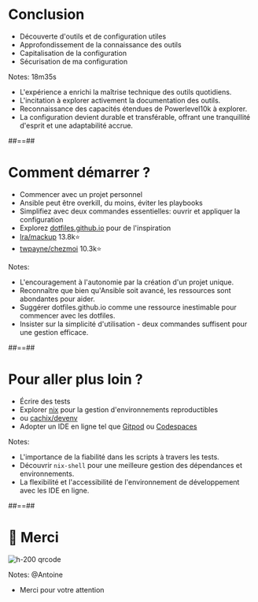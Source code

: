 <!-- .slide: -->
# Conclusion

- Découverte d'outils et de configuration utiles
- Approfondissement de la connaissance des outils
- Capitalisation de la configuration
- Sécurisation de ma configuration
<!-- .element: class="list-fragment" -->

Notes:
18m35s
* L'expérience a enrichi la maîtrise technique des outils quotidiens.
* L'incitation à explorer activement la documentation des outils.
* Reconnaissance des capacités étendues de Powerlevel10k à explorer.
* La configuration devient durable et transférable, offrant une tranquillité d'esprit et une adaptabilité accrue.

##==##
<!-- .slide: -->
# Comment démarrer ?

- Commencer avec un projet personnel
- Ansible peut être overkill, du moins, éviter les playbooks
- Simplifiez avec deux commandes essentielles: ouvrir et appliquer la configuration
- Explorez [dotfiles.github.io](https://dotfiles.github.io/) pour de l'inspiration
- [lra/mackup](https://github.com/lra/mackup) 13.8k⭐️
- [twpayne/chezmoi](https://github.com/twpayne/chezmoi) 10.3k⭐️
<!-- .element: class="list-fragment" -->

Notes:
* L'encouragement à l'autonomie par la création d'un projet unique.
* Reconnaître que bien qu'Ansible soit avancé, les ressources sont abondantes pour aider.
* Suggérer dotfiles.github.io comme une ressource inestimable pour commencer avec les dotfiles.
* Insister sur la simplicité d'utilisation - deux commandes suffisent pour une gestion efficace.

##==##
<!-- .slide: -->
# Pour aller plus loin ?

- Écrire des tests
- Explorer [nix](https://github.com/NixOS/nix) pour la gestion d'environnements reproductibles 
- ou [cachix/devenv](https://github.com/cachix/devenv)
- Adopter un IDE en ligne tel que [Gitpod](https://www.gitpod.io/) ou [Codespaces](https://docs.github.com/en/codespaces/overview)
<!-- .element: class="list-fragment" -->

Notes:
* L'importance de la fiabilité dans les scripts à travers les tests.
* Découvrir `nix-shell` pour une meilleure gestion des dépendances et environnements.
* La flexibilité et l'accessibilité de l'environnement de développement avec les IDE en ligne.

##==##
<!-- .slide: class="transition bg-pink" -->
# 🙏 Merci

![h-200 qrcode](./assets/images/qrcode-feedback.png)

Notes: @Antoine
* Merci pour votre attention
